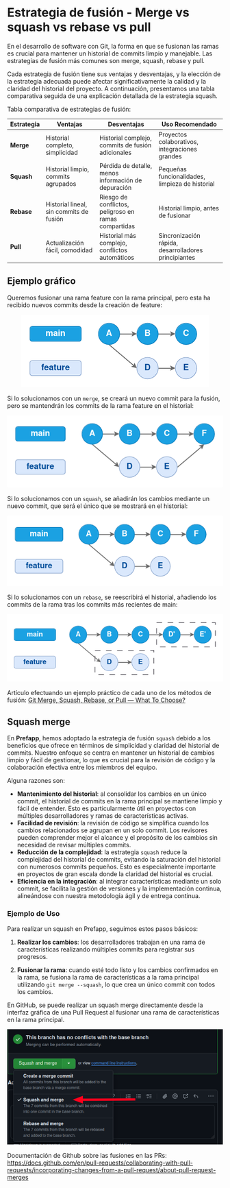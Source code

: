 
# Estrategia de fusión - Merge vs squash vs rebase vs pull

En el desarrollo de software con Git, la forma en que se fusionan las ramas es crucial para mantener un historial de commits limpio y manejable. Las estrategias de fusión más comunes son merge, squash, rebase y pull.

Cada estrategia de fusión tiene sus ventajas y desventajas, y la elección de la estrategia adecuada puede afectar significativamente la calidad y la claridad del historial del proyecto. A continuación, presentamos una tabla comparativa seguida de una explicación detallada de la estrategia squash.

Tabla comparativa de estrategias de fusión:

| Estrategia | Ventajas                                | Desventajas                                          | Uso Recomendado                                      |
| ---------- | --------------------------------------- | ---------------------------------------------------- | ---------------------------------------------------- |
| **Merge**  | Historial completo, simplicidad         | Historial complejo, commits de fusión adicionales    | Proyectos colaborativos, integraciones grandes       |
| **Squash** | Historial limpio, commits agrupados     | Pérdida de detalle, menos información de depuración  | Pequeñas funcionalidades, limpieza de historial      |
| **Rebase** | Historial lineal, sin commits de fusión | Riesgo de conflictos, peligroso en ramas compartidas | Historial limpio, antes de fusionar                  |
| **Pull**   | Actualización fácil, comodidad          | Historial más complejo, conflictos automáticos       | Sincronización rápida, desarrolladores principiantes |


## Ejemplo gráfico

Queremos fusionar una rama feature con la rama principal, pero esta ha recibido nuevos commits desde la creación de feature:

<div style="text-align: center;">
  <div style="margin: 0 auto;">

![](../../_media/03_prefapp_methodology/git-branch.png)

  </div>
</div>

Si lo solucionamos con un `merge`, se creará un nuevo commit para la fusión, pero se mantendrán los commits de la rama feature en el historial:

<div style="text-align: center;">
  <div style="margin: 0 auto;">

![](../../_media/03_prefapp_methodology/git-merge.png)

  </div>
</div>

Si lo solucionamos con un `squash`, se añadirán los cambios mediante un nuevo commit, que será el único que se mostrará en el historial:

<div style="text-align: center;">
  <div style="margin: 0 auto;">

![](../../_media/03_prefapp_methodology/git-squash.png)

  </div>
</div>

Si lo solucionamos con un `rebase`, se reescribirá el historial, añadiendo los commits de la rama tras los commits más recientes de main:

<div style="text-align: center;">
  <div style="margin: 0 auto;">

![](../../_media/03_prefapp_methodology/git-rebase.png)

  </div>
</div>

Artículo efectuando un ejemplo práctico de cada uno de los métodos de fusión: [Git Merge, Squash, Rebase, or Pull — What To Choose?](https://betterprogramming.pub/git-merge-squash-rebase-or-pull-what-to-choose-50b331d3e7c1)

## Squash merge

En **Prefapp**, hemos adoptado la estrategia de fusión `squash` debido a los beneficios que ofrece en términos de simplicidad y claridad del historial de commits. Nuestro enfoque se centra en mantener un historial de cambios limpio y fácil de gestionar, lo que es crucial para la revisión de código y la colaboración efectiva entre los miembros del equipo.

Alguna razones son:
- **Mantenimiento del historial**: al consolidar los cambios en un único commit, el historial de commits en la rama principal se mantiene limpio y fácil de entender. Esto es particularmente útil en proyectos con múltiples desarrolladores y ramas de características activas.
- **Facilidad de revisión**: la revisión de código se simplifica cuando los cambios relacionados se agrupan en un solo commit. Los revisores pueden comprender mejor el alcance y el propósito de los cambios sin necesidad de revisar múltiples commits.
- **Reducción de la complejidad**: la estrategia `squash` reduce la complejidad del historial de commits, evitando la saturación del historial con numerosos commits pequeños. Esto es especialmente importante en proyectos de gran escala donde la claridad del historial es crucial.
- **Eficiencia en la integración**: al integrar características mediante un solo commit, se facilita la gestión de versiones y la implementación continua, alineándose con nuestra metodología ágil y de entrega continua.

### Ejemplo de Uso

Para realizar un squash en Prefapp, seguimos estos pasos básicos:

1. **Realizar los cambios**: los desarrolladores trabajan en una rama de características realizando múltiples commits para registrar sus progresos.

2. **Fusionar la rama**: cuando esté todo listo y los cambios confirmados en la rama, se fusiona la rama de características a la rama principal utilizando `git merge --squash`, lo que crea un único commit con todos los cambios.

En GitHub, se puede realizar un squash merge directamente desde la interfaz gráfica de una Pull Request al fusionar una rama de características en la rama principal.

<div style="text-align: center;">
  <div style="margin: 0 auto;">

![](../../_media/03_prefapp_methodology/squash_merge.png)

  </div>
</div>

Documentación de Github sobre las fusiones en las PRs: https://docs.github.com/en/pull-requests/collaborating-with-pull-requests/incorporating-changes-from-a-pull-request/about-pull-request-merges
